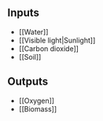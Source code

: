 ## Inputs
- [[Water]]
- [[Visible light|Sunlight]]
- [[Carbon dioxide]]
- [[Soil]]
## Outputs
- [[Oxygen]]
- [[Biomass]]
